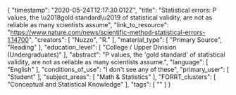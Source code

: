 {
    "timestamp": "2020-05-24T12:17:30.012Z",
    "title": "Statistical errors: P values, the \u2018gold standard\u2019 of statistical validity, are not as reliable as many scientists assume",
    "link_to_resource": "https://www.nature.com/news/scientific-method-statistical-errors-1.14700",
    "creators": [
        "Nuzzo",
        "R."
    ],
    "material_type": [
        "Primary Source",
        "Reading"
    ],
    "education_level": [
        "College / Upper Division (Undergraduates)"
    ],
    "abstract": "P values, the 'gold standard' of statistical validity, are not as reliable as many scientists assume.",
    "language": [
        "English"
    ],
    "conditions_of_use": "I don't see any of these",
    "primary_user": [
        "Student"
    ],
    "subject_areas": [
        "Math & Statistics"
    ],
    "FORRT_clusters": [
        "Conceptual and Statistical Knowledge"
    ],
    "tags": [
        ""
    ]
}